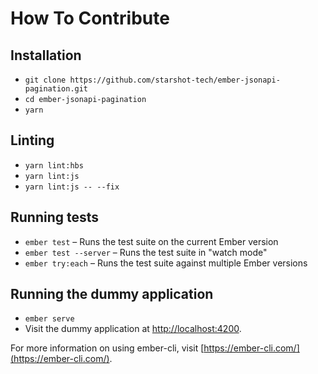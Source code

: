 # How To Contribute

## Installation

* `git clone https://github.com/starshot-tech/ember-jsonapi-pagination.git`
* `cd ember-jsonapi-pagination`
* `yarn`

## Linting

* `yarn lint:hbs`
* `yarn lint:js`
* `yarn lint:js -- --fix`

## Running tests

* `ember test` – Runs the test suite on the current Ember version
* `ember test --server` – Runs the test suite in "watch mode"
* `ember try:each` – Runs the test suite against multiple Ember versions

## Running the dummy application

* `ember serve`
* Visit the dummy application at [http://localhost:4200](http://localhost:4200).

For more information on using ember-cli, visit [https://ember-cli.com/](https://ember-cli.com/).
